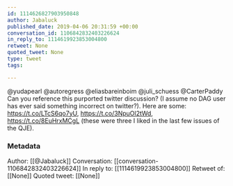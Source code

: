 ```yaml
---
id: 1114626827903950848
author: Jabaluck
published_date: 2019-04-06 20:31:59 +00:00
conversation_id: 1106842832403226624
in_reply_to: 1114619923853004800
retweet: None
quoted_tweet: None
type: tweet
tags:

---
```


@yudapearl @autoregress @eliasbareinboim @juli_schuess @CarterPaddy Can you reference this purported twitter discussion? (I assume no DAG user has ever said something incorrect on twitter?). Here are some: https://t.co/LTcS6qo7yU, https://t.co/3NpuOl2tWd, https://t.co/8EuHrxMCgL (these were three I liked in the last few issues of the QJE).

### Metadata

Author: [[@Jabaluck]]
Conversation: [[conversation-1106842832403226624]]
In reply to: [[1114619923853004800]]
Retweet of: [[None]]
Quoted tweet: [[None]]
